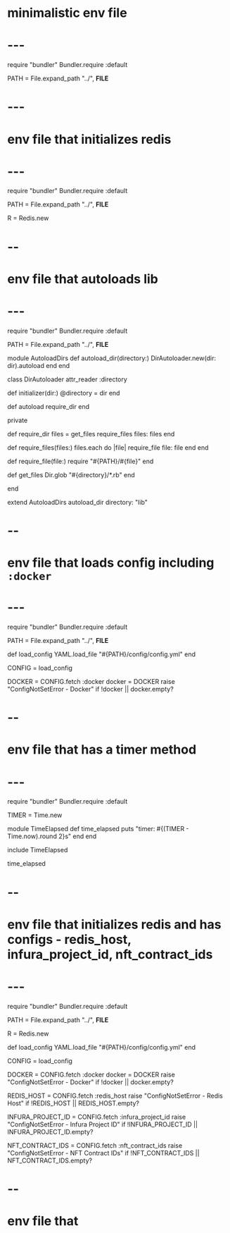 # minimalistic env file
# ---
require "bundler"
Bundler.require :default

PATH = File.expand_path "../", __FILE__
# ---
# env file that initializes redis
# ---
require "bundler"
Bundler.require :default

PATH = File.expand_path "../", __FILE__

R = Redis.new
# --
# env file that autoloads lib
# ---
require "bundler"
Bundler.require :default

PATH = File.expand_path "../", __FILE__

module AutoloadDirs
  def autoload_dir(directory:)
    DirAutoloader.new(dir: dir).autoload
  end
end

class DirAutoloader
  attr_reader :directory

  def initializer(dir:)
    @directory = dir
  end

  def autoload
    require_dir
  end

  private

  def require_dir
    files = get_files
    require_files files: files
  end

  def require_files(files:)
    files.each do |file|
      require_file file: file
    end
  end

  def require_file(file:)
    require "#{PATH}/#{file}"
  end

  def get_files
    Dir.glob "#{directory}/*.rb"
  end

end

extend AutoloadDirs
autoload_dir directory: "lib"
# --
# env file that loads config including `:docker`
# ---
require "bundler"
Bundler.require :default

PATH = File.expand_path "../", __FILE__

def load_config
  YAML.load_file "#{PATH}/config/config.yml"
end

CONFIG = load_config

DOCKER = CONFIG.fetch :docker
docker = DOCKER
raise "ConfigNotSetError - Docker" if !docker || docker.empty?
# --
# env file that has a timer method
# ---
require "bundler"
Bundler.require :default

TIMER = Time.new

module TimeElapsed
  def time_elapsed
    puts "timer: #{(TIMER - Time.now).round 2}s"
  end
end

include TimeElapsed

time_elapsed
# --
# env file that initializes redis and has configs - redis_host, infura_project_id, nft_contract_ids
# ---
require "bundler"
Bundler.require :default

PATH = File.expand_path "../", __FILE__

R = Redis.new

def load_config
  YAML.load_file "#{PATH}/config/config.yml"
end

CONFIG = load_config

DOCKER = CONFIG.fetch :docker
docker = DOCKER
raise "ConfigNotSetError - Docker" if !docker || docker.empty?

REDIS_HOST = CONFIG.fetch :redis_host
raise "ConfigNotSetError - Redis Host" if !REDIS_HOST || REDIS_HOST.empty?

INFURA_PROJECT_ID = CONFIG.fetch :infura_project_id
raise "ConfigNotSetError - Infura Project ID" if !INFURA_PROJECT_ID || INFURA_PROJECT_ID.empty?

NFT_CONTRACT_IDS = CONFIG.fetch :nft_contract_ids
raise "ConfigNotSetError - NFT Contract IDs" if !NFT_CONTRACT_IDS || NFT_CONTRACT_IDS.empty?
# --
# env file that <PROMPT>
